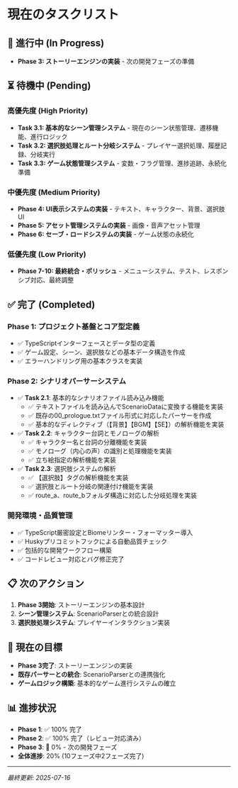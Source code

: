 # 現在のタスクリスト

## 🔄 進行中 (In Progress)
- **Phase 3: ストーリーエンジンの実装** - 次の開発フェーズの準備

## ⏳ 待機中 (Pending)
### 高優先度 (High Priority)
- **Task 3.1: 基本的なシーン管理システム** - 現在のシーン状態管理、遷移機能、進行ロジック
- **Task 3.2: 選択肢処理とルート分岐システム** - プレイヤー選択処理、履歴記録、分岐実行
- **Task 3.3: ゲーム状態管理システム** - 変数・フラグ管理、進捗追跡、永続化準備

### 中優先度 (Medium Priority)
- **Phase 4: UI表示システムの実装** - テキスト、キャラクター、背景、選択肢UI
- **Phase 5: アセット管理システムの実装** - 画像・音声アセット管理
- **Phase 6: セーブ・ロードシステムの実装** - ゲーム状態の永続化

### 低優先度 (Low Priority)
- **Phase 7-10: 最終統合・ポリッシュ** - メニューシステム、テスト、レスポンシブ対応、最終調整

## ✅ 完了 (Completed)
### Phase 1: プロジェクト基盤とコア型定義
- ✅ TypeScriptインターフェースとデータ型の定義
- ✅ ゲーム設定、シーン、選択肢などの基本データ構造を作成
- ✅ エラーハンドリング用の基本クラスを実装

### Phase 2: シナリオパーサーシステム
- ✅ **Task 2.1**: 基本的なシナリオファイル読み込み機能
  - ✅ テキストファイルを読み込んでScenarioDataに変換する機能を実装
  - ✅ 既存の00_prologue.txtファイル形式に対応したパーサーを作成
  - ✅ 基本的なディレクティブ（【背景】【BGM】【SE】）の解析機能を実装
- ✅ **Task 2.2**: キャラクター台詞とモノローグの解析
  - ✅ キャラクター名と台詞の分離機能を実装
  - ✅ モノローグ（内心の声）の識別と処理機能を実装
  - ✅ 立ち絵指定の解析機能を実装
- ✅ **Task 2.3**: 選択肢システムの解析
  - ✅ 【選択肢】タグの解析機能を実装
  - ✅ 選択肢とルート分岐の関連付け機能を実装
  - ✅ route_a、route_bフォルダ構造に対応した分岐処理を実装

### 開発環境・品質管理
- ✅ TypeScript厳密設定とBiomeリンター・フォーマッター導入
- ✅ Huskyプリコミットフックによる自動品質チェック
- ✅ 包括的な開発ワークフロー構築
- ✅ コードレビュー対応とバグ修正完了

## 📋 次のアクション
1. **Phase 3開始**: ストーリーエンジンの基本設計
2. **シーン管理システム**: ScenarioParserとの統合設計
3. **選択肢処理システム**: プレイヤーインタラクション実装

## 🎯 現在の目標
- **Phase 3完了**: ストーリーエンジンの実装
- **既存パーサーとの統合**: ScenarioParserとの連携強化
- **ゲームロジック構築**: 基本的なゲーム進行システムの確立

## 📊 進捗状況
- **Phase 1**: ✅ 100% 完了
- **Phase 2**: ✅ 100% 完了（レビュー対応済み）
- **Phase 3**: 🔄 0% - 次の開発フェーズ
- **全体進捗**: 20% (10フェーズ中2フェーズ完了)

---
*最終更新: 2025-07-16*
